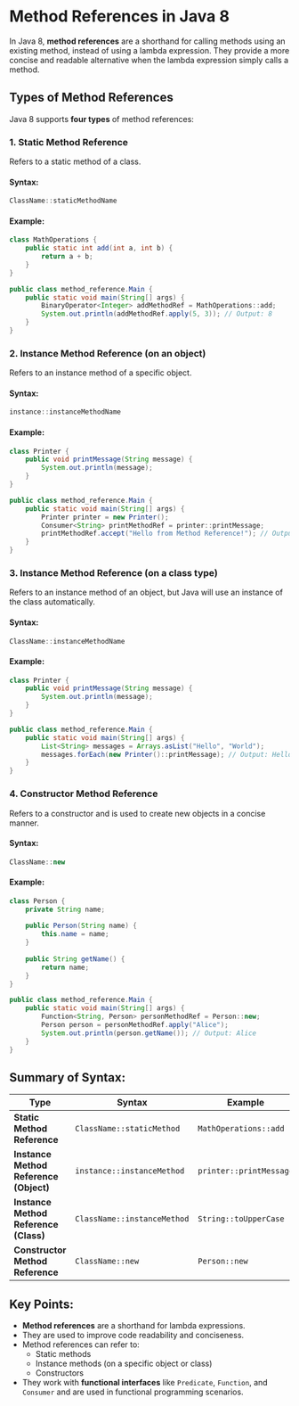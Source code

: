 # Method References in Java 8

In Java 8, **method references** are a shorthand for calling methods using an existing method, instead of using a lambda expression. They provide a more concise and readable alternative when the lambda expression simply calls a method.

## Types of Method References

Java 8 supports **four types** of method references:

### 1. **Static Method Reference**

Refers to a static method of a class.

#### Syntax:
```java
ClassName::staticMethodName
```

#### Example:
```java
class MathOperations {
    public static int add(int a, int b) {
        return a + b;
    }
}

public class method_reference.Main {
    public static void main(String[] args) {
        BinaryOperator<Integer> addMethodRef = MathOperations::add;
        System.out.println(addMethodRef.apply(5, 3)); // Output: 8
    }
}
```

### 2. **Instance Method Reference (on an object)**

Refers to an instance method of a specific object.

#### Syntax:
```java
instance::instanceMethodName
```

#### Example:
```java
class Printer {
    public void printMessage(String message) {
        System.out.println(message);
    }
}

public class method_reference.Main {
    public static void main(String[] args) {
        Printer printer = new Printer();
        Consumer<String> printMethodRef = printer::printMessage;
        printMethodRef.accept("Hello from Method Reference!"); // Output: Hello from Method Reference!
    }
}
```

### 3. **Instance Method Reference (on a class type)**

Refers to an instance method of an object, but Java will use an instance of the class automatically.

#### Syntax:
```java
ClassName::instanceMethodName
```

#### Example:
```java
class Printer {
    public void printMessage(String message) {
        System.out.println(message);
    }
}

public class method_reference.Main {
    public static void main(String[] args) {
        List<String> messages = Arrays.asList("Hello", "World");
        messages.forEach(new Printer()::printMessage); // Output: Hello World
    }
}
```

### 4. **Constructor Method Reference**

Refers to a constructor and is used to create new objects in a concise manner.

#### Syntax:
```java
ClassName::new
```

#### Example:
```java
class Person {
    private String name;
    
    public Person(String name) {
        this.name = name;
    }
    
    public String getName() {
        return name;
    }
}

public class method_reference.Main {
    public static void main(String[] args) {
        Function<String, Person> personMethodRef = Person::new;
        Person person = personMethodRef.apply("Alice");
        System.out.println(person.getName()); // Output: Alice
    }
}
```

## Summary of Syntax:

| Type                               | Syntax                                | Example                                                   |
|------------------------------------|---------------------------------------|-----------------------------------------------------------|
| **Static Method Reference**        | `ClassName::staticMethod`             | `MathOperations::add`                                      |
| **Instance Method Reference (Object)** | `instance::instanceMethod`            | `printer::printMessage`                                    |
| **Instance Method Reference (Class)** | `ClassName::instanceMethod`           | `String::toUpperCase`                                      |
| **Constructor Method Reference**   | `ClassName::new`                      | `Person::new`                                             |

## Key Points:

- **Method references** are a shorthand for lambda expressions.
- They are used to improve code readability and conciseness.
- Method references can refer to:
    - Static methods
    - Instance methods (on a specific object or class)
    - Constructors
- They work with **functional interfaces** like `Predicate`, `Function`, and `Consumer` and are used in functional programming scenarios.
